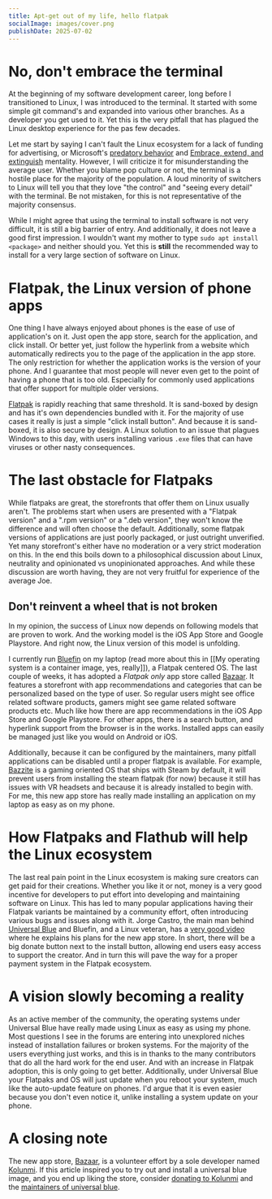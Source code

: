 ```yaml
---
title: Apt-get out of my life, hello flatpak
socialImage: images/cover.png
publishDate: 2025-07-02
---
```

# No, don't embrace the terminal
At the beginning of my software development career, long before I transitioned to Linux, I was introduced to the terminal. It started with some simple git command's and expanded into various other branches. As a developer you get used to it. Yet this is the very pitfall that has plagued the Linux desktop experience for the pas few decades. 

Let me start by saying I can't fault the Linux ecosystem for a lack of funding for advertising, or Microsoft's [predatory behavior](https://www.justice.gov/atr/us-v-microsoft-proposed-findings-fact-0) and [Embrace, extend, and extinguish](https://en.wikipedia.org/wiki/Embrace,_extend,_and_extinguish) mentality. However, I will criticize it for misunderstanding the average user. Whether you blame pop culture or not, the terminal is a hostile place for the majority of the population. A loud minority of switchers to Linux will tell you that they love "the control" and "seeing every detail" with the terminal. Be not mistaken, for this is not representative of the majority consensus.

While I might agree that using the terminal to install software is not very difficult, it is still a big barrier of entry. And additionally, it does not leave a good first impression. I wouldn't want my mother to type `sudo apt install <package>` and neither should you. Yet this is **still** the recommended way to install for a very large section of software on Linux.

# Flatpak, the Linux version of phone apps
One thing I have always enjoyed about phones is the ease of use of application's on it. Just open the app store, search for the application, and click install. Or better yet, just follow the hyperlink from a website which automatically redirects you to the page of the application in the app store. The only restriction for whether the application works is the version of your phone. And I guarantee that most people will never even get to the point of having a phone that is too old. Especially for commonly used applications that offer support for multiple older versions.

[Flatpak](https://flatpak.org/) is rapidly reaching that same threshold. It is sand-boxed by design and has it's own dependencies bundled with it. For the majority of use cases it really is just a simple "click install button". And because it is sand-boxed, it is also secure by design. A Linux solution to an issue that plagues Windows to this day, with users installing various `.exe` files that can have viruses or other nasty consequences.

# The last obstacle for Flatpaks
While flatpaks are great, the storefronts that offer them on Linux usually aren't. 
The problems start when users are presented with a "Flatpak version" and a ".rpm version" or a ".deb version", they won't know the difference and will often choose the default. 
Additionally, some flatpak versions of applications are just poorly packaged, or just outright unverified. Yet many storefront's either have no moderation or a very strict moderation on this. In the end this boils down to a philosophical discussion about Linux, neutrality and opinionated vs unopinionated approaches. And while these discussion are worth having, they are not very fruitful for experience of the average Joe.

## Don't reinvent a wheel that is not broken
In my opinion, the success of Linux now depends on following models that are proven to work. And the working model is the iOS App Store and Google Playstore. And right now, the Linux version of this model is unfolding. 

I currently run [Bluefin](https://projectbluefin.io/) on my laptop (read more about this in [[My operating system is a container image, yes, really]]), a Flatpak centered OS. The last couple of weeks, it has adopted a *Flatpak only* app store called [Bazaar](https://github.com/kolunmi/bazaar). It features a storefront with app recommendations and categories that can be personalized based on the type of user. So regular users might see office related software products, gamers might see game related software products etc. Much like how there are app recommendations in the iOS App Store and Google Playstore. For other apps, there is a search button, and hyperlink support from the browser is in the works. Installed apps can easily be managed just like you would on Android or iOS.

Additionally, because it can be configured by the maintainers, many pitfall applications can be disabled until a proper flatpak is available. For example, [Bazzite](https://bazzite.gg/) is a gaming oriented OS that ships with Steam by default, it will prevent users from installing the steam flatpak (for now) because it still has issues with VR headsets and because it is already installed to begin with. 
For me, this new app store has really made installing an application on my laptop as easy as on my phone.

# How Flatpaks and Flathub will help the Linux ecosystem
The last real pain point in the Linux ecosystem is making sure creators can get paid for their creations. Whether you like it or not, money is a very good incentive for developers to put effort into developing and maintaining software on Linux. This has led to many popular applications having their Flatpak variants be maintained by a community effort, often introducing various bugs and issues along with it. Jorge Castro, the main man behind [Universal Blue](https://universal-blue.org/) and Bluefin, and a Linux veteran, has a [very good video](https://www.youtube.com/watch?v=W7KHqVrh25Q) where he explains his plans for the new app store. In short, there will be a big donate button next to the install button, allowing end users easy access to support the creator. And in turn this will pave the way for a proper payment system in the Flatpak ecosystem.

# A vision slowly becoming a reality
As an active member of the community, the operating systems under Universal Blue have really made using Linux as easy as using my phone. Most questions I see in the forums are entering into unexplored niches instead of installation failures or broken systems. For the majority of the users everything just works, and this is in thanks to the many contributors that do all the hard work for the end user. And with an increase in Flatpak adoption, this is only going to get better. 
Additionally, under Universal Blue your Flatpaks and OS will just update when you reboot your system, much like the auto-update feature on phones. I'd argue that it is even easier because you don't even notice it, unlike installing a system update on your phone. 

# A closing note
The new app store, [Bazaar](https://github.com/kolunmi/bazaar), is a volunteer effort by a sole developer named [Kolunmi](https://github.com/kolunmi). If this article inspired you to try out and install a universal blue image, and you end up liking the store, consider [donating to Kolunmi](https://ko-fi.com/kolunmi) and the [maintainers of universal blue](https://github.com/ublue-os).